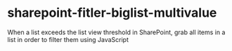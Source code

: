 # sharepoint-fitler-biglist-multivalue
 When a list exceeds the list view threshold in SharePoint, grab all items in a list in order to filter them using JavaScript
